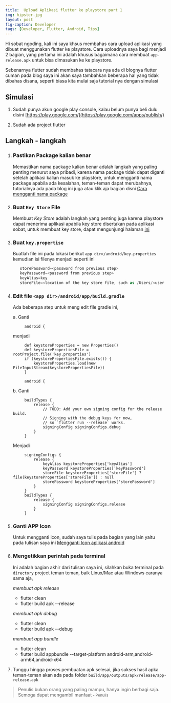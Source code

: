 ```yaml
---
title:  Upload Aplikasi flutter ke playstore part 1
img: hipster.jpg
layout: post
fig-caption: Developer
tags: [Developer, Flutter, Android, Tips]
---
```



Hi sobat ngoding, kali ini saya khsus membahas cara upload aplikasi yang dibuat menggunakan flutter ke playstore. Cara uploadnya saya bagi menjadi 2 bagian, yang pertama ini adalah khusus bagaimana cara membuat `app-release.apk` untuk bisa dimasukan ke ke playstore.
 <!--more-->
Sebenarnya flutter sudah membahas tatacara nya ada di blognya flutter cuman pada blog saya ini akan saya tambahkan beberapa hal yang tidak dibahas disana, seperti biasa kita mulai saja tutorial nya dengan simulasi

## Simulasi ##

1. Sudah punya akun google play console, kalau belum punya beli dulu disini [https://play.google.com/](https://play.google.com/apps/publish/)

2. Sudah ada project flutter


## Langkah -  langkah ##

1. ### Pastikan Package kalian benar ###
   
   Memastikan nama package kalian benar adalah langkah yang paling penting menurut saya pribadi, karena nama package tidak dapat diganti setelah aplikasi kalian masuk ke playstore, untuk mengganti nama package apabila ada kesalahan, teman-teman dapat merubahnya, tutorialnya ada pada blog ini juga atau klik aja bagian disni [Cara mengganti nama package](https://thengoding.com/2020/01/01/mennganti-nama-package-android-studio-project/)

2. ### Buat `Key Store` File ###
   
   Membuat *Key Store* adalah langkah yang penting juga karena playstore dapat menerima aplikasi apabila key store disertakan pada aplikasi sobat, untuk membuat key store, dapat mengunjungi halaman [ini](https://thengoding.com/2020/01/12/cara-membuat-keystore/)

3. ### Buat `key.propertise` ###
   
   Buatlah file ini pada lokasi berikut `app dir>/android/key.properties` kemudian isi filenya menjadi seperti ini 

   ```gradle
      storePassword=<password from previous step>
      keyPassword=<password from previous step>
      keyAlias=key
      storeFile=<location of the key store file, such as /Users/<user name>/key.jks>
   ```
4. ### Edit file `<app dir>/android/app/build.gradle` ###
   
   Ada beberapa step untuk meng edit file gradle ini, 

   a. Ganti

        
            android {
        
        
    menjadi

        
            def keystoreProperties = new Properties()
            def keystorePropertiesFile = rootProject.file('key.properties')
            if (keystorePropertiesFile.exists()) {
                keystoreProperties.load(new FileInputStream(keystorePropertiesFile))
            }

            android {
        

    b. Ganti

        
            buildTypes {
                release {
                    // TODO: Add your own signing config for the release build.
                    // Signing with the debug keys for now,
                    // so `flutter run --release` works.
                    signingConfig signingConfigs.debug
                }
            }
        

    Menjadi

        
            signingConfigs {
                release {
                    keyAlias keystoreProperties['keyAlias']
                    keyPassword keystoreProperties['keyPassword']
                    storeFile keystoreProperties['storeFile'] ? file(keystoreProperties['storeFile']) : null
                    storePassword keystoreProperties['storePassword']
                }
            }
            buildTypes {
                release {
                    signingConfig signingConfigs.release
                }
            }
        

5. ### Ganti APP Icon ###

    Untuk mengganti icon, sudah saya tulis pada bagian yang lain yaitu pada tulisan saya ini [Mengganti Icon aplikasi android](https://thengoding.com/2020/01/13/mengganti-icon-aplikasi-android/)

6. ### Mengetikkan perintah pada terminal ###
   
   Ini adalah bagian akhir dari tulisan saya ini, silahkan buka terminal pada `directory` project teman teman, baik Linux/Mac atau Windows caranya sama aja,

    *membuat apk release*
    - flutter clean
    - flutter build apk --release 
  
    *membuat apk debug*
    - flutter clean
    - flutter build apk --debug

    *membuat app bundle*
    - flutter clean
    -  flutter build appbundle --target-platform android-arm,android-arm64,android-x64

7. Tunggu hingga proses pembuatan apk selesai, jika sukses hasil apka teman-teman akan ada pada folder `build/app/outputs/apk/release/app-release.apk`
   





>Penulis bukan orang yang paling mampu, hanya ingin berbagi saja. Semoga dapat mengambil manfaat<small> - Penulis</small>